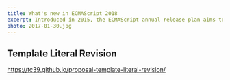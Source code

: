 ```yaml
---
title: What's new in ECMAScript 2018
excerpt: Introduced in 2015, the ECMAScript annual release plan aims to add to the language any proposals that are ready at the time of the TC39 meeting. Here's what's new in ES2018.
photo: 2017-01-30.jpg
---
```


## Template Literal Revision

https://tc39.github.io/proposal-template-literal-revision/

## 


